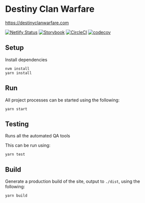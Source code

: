 # Destiny Clan Warfare

https://destinyclanwarfare.com

[![Netlify Status](https://api.netlify.com/api/v1/badges/51aecf94-1b68-477a-8248-d5e59180c549/deploy-status)](https://app.netlify.com/sites/destiny-clan-warfare/deploys)
[![Storybook](https://cdn.jsdelivr.net/gh/storybooks/brand@master/badge/badge-storybook.svg)](https://storybook.destinyclanwarfare.com/)
[![CircleCI](https://circleci.com/gh/newhighsco/destiny-clan-warfare.svg?style=svg)](https://circleci.com/gh/newhighsco/destiny-clan-warfare)
[![codecov](https://codecov.io/gh/newhighsco/destiny-clan-warfare/branch/master/graph/badge.svg)](https://codecov.io/gh/newhighsco/destiny-clan-warfare)

## Setup

Install dependencies

```
nvm install
yarn install
```

## Run

All project processes can be started using the following:

```
yarn start
```

## Testing

Runs all the automated QA tools

This can be run using:

```
yarn test
```

## Build

Generate a production build of the site, output to `./dist`, using the following:

```
yarn build
```
